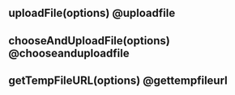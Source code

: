 ## uploadFile(options) @uploadfile

<!-- UTSUNICLOUDAPIJSON.uploadFile.description -->

<!-- UTSUNICLOUDAPIJSON.uploadFile.param -->

<!-- UTSUNICLOUDAPIJSON.uploadFile.returnValue -->

<!-- UTSUNICLOUDAPIJSON.uploadFile.compatibility -->

<!-- UTSUNICLOUDAPIJSON.uploadFile.tutorial -->

## chooseAndUploadFile(options) @chooseanduploadfile

<!-- UTSUNICLOUDAPIJSON.chooseAndUploadFile.description -->

<!-- UTSUNICLOUDAPIJSON.chooseAndUploadFile.param -->

<!-- UTSUNICLOUDAPIJSON.chooseAndUploadFile.returnValue -->

<!-- UTSUNICLOUDAPIJSON.chooseAndUploadFile.compatibility -->

<!-- UTSUNICLOUDAPIJSON.chooseAndUploadFile.tutorial -->

## getTempFileURL(options) @gettempfileurl

<!-- UTSUNICLOUDAPIJSON.getTempFileURL.description -->

<!-- UTSUNICLOUDAPIJSON.getTempFileURL.param -->

<!-- UTSUNICLOUDAPIJSON.getTempFileURL.returnValue -->

<!-- UTSUNICLOUDAPIJSON.getTempFileURL.compatibility -->

<!-- UTSUNICLOUDAPIJSON.getTempFileURL.tutorial -->
